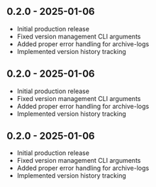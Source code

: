 
## 0.2.0 - 2025-01-06
- Initial production release
- Fixed version management CLI arguments
- Added proper error handling for archive-logs
- Implemented version history tracking

## 0.2.0 - 2025-01-06
- Initial production release
- Fixed version management CLI arguments
- Added proper error handling for archive-logs
- Implemented version history tracking

## 0.2.0 - 2025-01-06
- Initial production release
- Fixed version management CLI arguments
- Added proper error handling for archive-logs
- Implemented version history tracking
